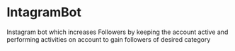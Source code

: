 # IntagramBot
Instagram bot which increases Followers by keeping the account active and performing activities on account to gain followers of desired category

